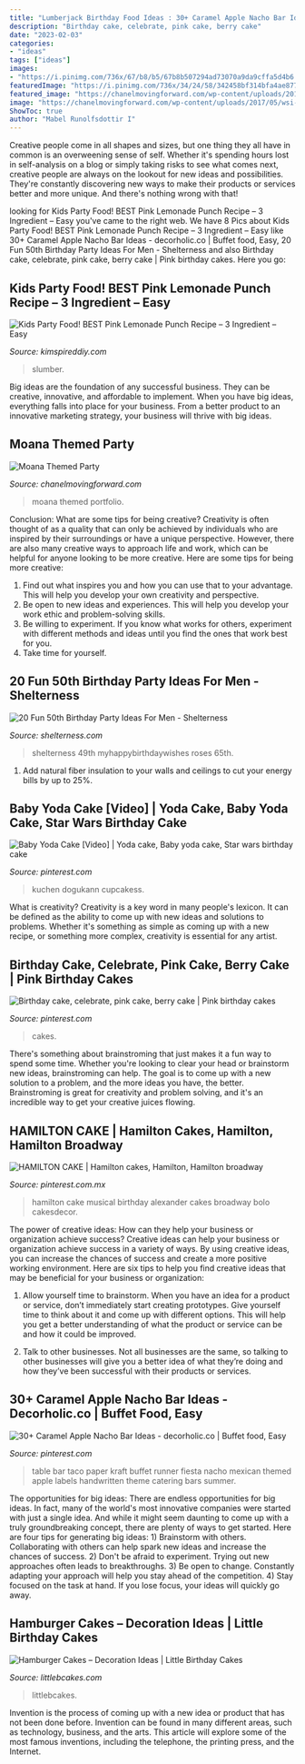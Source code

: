 ```yaml
---
title: "Lumberjack Birthday Food Ideas : 30+ Caramel Apple Nacho Bar Ideas"
description: "Birthday cake, celebrate, pink cake, berry cake"
date: "2023-02-03"
categories:
- "ideas"
tags: ["ideas"]
images:
- "https://i.pinimg.com/736x/67/b8/b5/67b8b507294ad73070a9da9cffa5d4b6.jpg"
featuredImage: "https://i.pinimg.com/736x/34/24/58/342458bf314bfa4ae8779ca94f13dde6.jpg"
featured_image: "https://chanelmovingforward.com/wp-content/uploads/2017/05/wsi-imageoptim-moana-punch.jpg"
image: "https://chanelmovingforward.com/wp-content/uploads/2017/05/wsi-imageoptim-moana-punch.jpg"
ShowToc: true
author: "Mabel Runolfsdottir I"
---
```



Creative people come in all shapes and sizes, but one thing they all have in common is an overweening sense of self. Whether it's spending hours lost in self-analysis on a blog or simply taking risks to see what comes next, creative people are always on the lookout for new ideas and possibilities. They're constantly discovering new ways to make their products or services better and more unique. And there's nothing wrong with that!

	

		
looking for Kids Party Food! BEST Pink Lemonade Punch Recipe – 3 Ingredient – Easy you've came to the right web. We have 8 Pics about Kids Party Food! BEST Pink Lemonade Punch Recipe – 3 Ingredient – Easy like 30+ Caramel Apple Nacho Bar Ideas - decorholic.co | Buffet food, Easy, 20 Fun 50th Birthday Party Ideas For Men - Shelterness and also Birthday cake, celebrate, pink cake, berry cake | Pink birthday cakes. Here you go:
		
    
## Kids Party Food! BEST Pink Lemonade Punch Recipe – 3 Ingredient – Easy

<img loading=lazy src="https://kimspireddiy.com/wp-content/uploads/2020/01/party-food-pink-lemonade-punch-1-1.jpg" onerror="this.onerror=null;this.src='https://tse3.mm.bing.net/th?id=OIP.5WpgIICrJtfXgV1NroagUwHaLH&amp;pid=15.1';" alt="Kids Party Food! BEST Pink Lemonade Punch Recipe – 3 Ingredient – Easy">

_Source: kimspireddiy.com_

>slumber. 

	

Big ideas are the foundation of any successful business. They can be creative, innovative, and affordable to implement. When you have big ideas, everything falls into place for your business. From a better product to an innovative marketing strategy, your business will thrive with big ideas.

    
## Moana Themed Party

<img loading=lazy src="https://chanelmovingforward.com/wp-content/uploads/2017/05/wsi-imageoptim-moana-punch.jpg" onerror="this.onerror=null;this.src='https://tse3.mm.bing.net/th?id=OIP.c5P2UzIsIUlQCOIQ45LwxQHaLL&amp;pid=15.1';" alt="Moana Themed Party">

_Source: chanelmovingforward.com_

>moana themed portfolio. 

	

Conclusion: What are some tips for being creative?
Creativity is often thought of as a quality that can only be achieved by individuals who are inspired by their surroundings or have a unique perspective. However, there are also many creative ways to approach life and work, which can be helpful for anyone looking to be more creative. Here are some tips for being more creative: 
1) Find out what inspires you and how you can use that to your advantage. This will help you develop your own creativity and perspective. 
2) Be open to new ideas and experiences. This will help you develop your work ethic and problem-solving skills. 
3) Be willing to experiment. If you know what works for others, experiment with different methods and ideas until you find the ones that work best for you. 
4) Take time for yourself.

    
## 20 Fun 50th Birthday Party Ideas For Men - Shelterness

<img loading=lazy src="https://i.shelterness.com/2017/02/15-50th-birthday-cake-vintage-dude-for-a-man.jpg" onerror="this.onerror=null;this.src='https://tse4.mm.bing.net/th?id=OIP.vYP4U5uZzJqbsIBEFSXSXAHaJ4&amp;pid=15.1';" alt="20 Fun 50th Birthday Party Ideas For Men - Shelterness">

_Source: shelterness.com_

>shelterness 49th myhappybirthdaywishes roses 65th. 

	

1. Add natural fiber insulation to your walls and ceilings to cut your energy bills by up to 25%.

    
## Baby Yoda Cake [Video] | Yoda Cake, Baby Yoda Cake, Star Wars Birthday Cake

<img loading=lazy src="https://i.pinimg.com/736x/34/24/58/342458bf314bfa4ae8779ca94f13dde6.jpg" onerror="this.onerror=null;this.src='https://tse1.mm.bing.net/th?id=OIP.z3lzrfasO2N6oIAsBtrZVwHaKZ&amp;pid=15.1';" alt="Baby Yoda Cake [Video] | Yoda cake, Baby yoda cake, Star wars birthday cake">

_Source: pinterest.com_

>kuchen dogukann cupcakess. 

	

What is creativity?
Creativity is a key word in many people's lexicon. It can be defined as the ability to come up with new ideas and solutions to problems. Whether it's something as simple as coming up with a new recipe, or something more complex, creativity is essential for any artist.

    
## Birthday Cake, Celebrate, Pink Cake, Berry Cake | Pink Birthday Cakes

<img loading=lazy src="https://i.pinimg.com/736x/0a/27/72/0a2772c3da7cce6164db073af7e71d4c.jpg" onerror="this.onerror=null;this.src='https://tse2.mm.bing.net/th?id=OIP.KgmiX_8dp30TezL_-pqHHgHaLH&amp;pid=15.1';" alt="Birthday cake, celebrate, pink cake, berry cake | Pink birthday cakes">

_Source: pinterest.com_

>cakes. 

	

There's something about brainstroming that just makes it a fun way to spend some time. Whether you're looking to clear your head or brainstorm new ideas, brainstroming can help. The goal is to come up with a new solution to a problem, and the more ideas you have, the better. Brainstroming is great for creativity and problem solving, and it's an incredible way to get your creative juices flowing.

    
## HAMILTON CAKE | Hamilton Cakes, Hamilton, Hamilton Broadway

<img loading=lazy src="https://i.pinimg.com/736x/18/1b/49/181b498fa76dfdf3fd35e747c8df57f2.jpg" onerror="this.onerror=null;this.src='https://tse1.mm.bing.net/th?id=OIP.Rikkhdxj3KH_rdyKlV7S7AHaJ4&amp;pid=15.1';" alt="HAMILTON CAKE | Hamilton cakes, Hamilton, Hamilton broadway">

_Source: pinterest.com.mx_

>hamilton cake musical birthday alexander cakes broadway bolo cakesdecor. 

	

The power of creative ideas: How can they help your business or organization achieve success?
Creative ideas can help your business or organization achieve success in a variety of ways. By using creative ideas, you can increase the chances of success and create a more positive working environment. Here are six tips to help you find creative ideas that may be beneficial for your business or organization:
1. Allow yourself time to brainstorm. When you have an idea for a product or service, don’t immediately start creating prototypes. Give yourself time to think about it and come up with different options. This will help you get a better understanding of what the product or service can be and how it could be improved.

2. Talk to other businesses. Not all businesses are the same, so talking to other businesses will give you a better idea of what they’re doing and how they’ve been successful with their products or services.

    
## 30+ Caramel Apple Nacho Bar Ideas - Decorholic.co | Buffet Food, Easy

<img loading=lazy src="https://i.pinimg.com/736x/67/b8/b5/67b8b507294ad73070a9da9cffa5d4b6.jpg" onerror="this.onerror=null;this.src='https://tse1.mm.bing.net/th?id=OIP.YS9wpRgCsTaB90oR4sMbIgHaLH&amp;pid=15.1';" alt="30+ Caramel Apple Nacho Bar Ideas - decorholic.co | Buffet food, Easy">

_Source: pinterest.com_

>table bar taco paper kraft buffet runner fiesta nacho mexican themed apple labels handwritten theme catering bars summer. 

	

The opportunities for big ideas:
There are endless opportunities for big ideas. In fact, many of the world's most innovative companies were started with just a single idea. And while it might seem daunting to come up with a truly groundbreaking concept, there are plenty of ways to get started. Here are four tips for generating big ideas: 1) Brainstorm with others. Collaborating with others can help spark new ideas and increase the chances of success. 2) Don't be afraid to experiment. Trying out new approaches often leads to breakthroughs. 3) Be open to change. Constantly adapting your approach will help you stay ahead of the competition. 4) Stay focused on the task at hand. If you lose focus, your ideas will quickly go away.

    
## Hamburger Cakes – Decoration Ideas | Little Birthday Cakes

<img loading=lazy src="https://www.littlebcakes.com/wp-content/uploads/2014/01/Hamburger-Cakes-Pictures.jpg" onerror="this.onerror=null;this.src='https://tse3.mm.bing.net/th?id=OIP.WYEOv1NceQSGccmcT47mzAHaJ4&amp;pid=15.1';" alt="Hamburger Cakes – Decoration Ideas | Little Birthday Cakes">

_Source: littlebcakes.com_

>littlebcakes. 

	

Invention is the process of coming up with a new idea or product that has not been done before. Invention can be found in many different areas, such as technology, business, and the arts. This article will explore some of the most famous inventions, including the telephone, the printing press, and the Internet.

